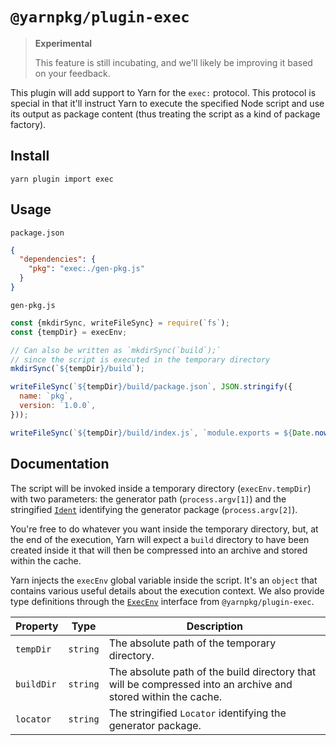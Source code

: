 # `@yarnpkg/plugin-exec`

> **Experimental**
>
> This feature is still incubating, and we'll likely be improving it based on your feedback.

This plugin will add support to Yarn for the `exec:` protocol. This protocol is special in that it'll instruct Yarn to execute the specified Node script and use its output as package content (thus treating the script as a kind of package factory).

## Install

```
yarn plugin import exec
```

## Usage

`package.json`

```json
{
  "dependencies": {
    "pkg": "exec:./gen-pkg.js"
  }
}
```

`gen-pkg.js`

```js
const {mkdirSync, writeFileSync} = require(`fs`);
const {tempDir} = execEnv;

// Can also be written as `mkdirSync(`build`);`
// since the script is executed in the temporary directory
mkdirSync(`${tempDir}/build`);

writeFileSync(`${tempDir}/build/package.json`, JSON.stringify({
  name: `pkg`,
  version: `1.0.0`,
}));

writeFileSync(`${tempDir}/build/index.js`, `module.exports = ${Date.now()};\n`);
```

## Documentation

The script will be invoked inside a temporary directory (`execEnv.tempDir`) with two parameters: the generator path (`process.argv[1]`) and the stringified [`Ident`](/api/interfaces/yarnpkg_core.ident.html) identifying the generator package (`process.argv[2]`).

You're free to do whatever you want inside the temporary directory, but, at the end of the execution, Yarn will expect a `build` directory to have been created inside it that will then be compressed into an archive and stored within the cache.

Yarn injects the `execEnv` global variable inside the script. It's an `object` that contains various useful details about the execution context. We also provide type definitions through the [`ExecEnv`](/api/interfaces/plugin_exec.execenv.html) interface from `@yarnpkg/plugin-exec`.

| Property   | Type     | Description                                                                                                   |
| ---------- | -------- | ------------------------------------------------------------------------------------------------------------- |
| `tempDir`  | `string` | The absolute path of the temporary directory.                                                                 |
| `buildDir` | `string` | The absolute path of the build directory that will be compressed into an archive and stored within the cache. |
| `locator`  | `string` | The stringified `Locator` identifying the generator package.                                                  |

